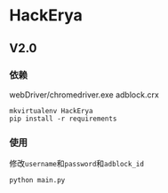 # HackErya

## V2.0

### 依赖
webDriver/chromedriver.exe
adblock.crx

    mkvirtualenv HackErya
    pip install -r requirements

### 使用

修改`username`和`password`和`adblock_id`

    python main.py